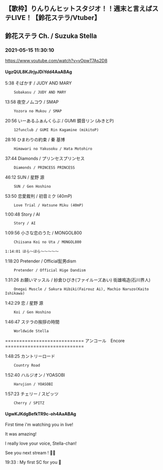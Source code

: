 ## 【歌枠】りんりんヒットスタジオ！！週末と言えばステLIVE！【鈴花ステラ/Vtuber】
## 鈴花ステラ Ch. / Suzuka Stella
### 2021-05-15 11:30:10
https://www.youtube.com/watch?v=vOpwT7As2D8
#### UgzQUL8KJlrjyJDiYdd4AaABAg
5:38	そばかす / JUDY AND MARY

		Sobakasu / JUDY AND MARY



13:58	夜空ノムコウ / SMAP

		Yozora no Mukou / SMAP



20:56	いーあるふぁんくらぶ / GUMI 鏡音リン (みきとP)

		12funclub / GUMI Rin Kagamine (mikitoP)



28:16	ひまわりの約束 / 秦 基博

		Himawari no Yakusoku / Hata Motohiro



37:44	Diamonds / プリンセスプリンセス

		Diamonds / PRINCESS PRINCESS



46:12	SUN / 星野 源

		SUN / Gen Hoshino



53:50	恋愛裁判 / 初音ミク (40mP)

		Love Trial / Hatsune Miku (40mP)



1:00:48	Story / AI

		Story / AI



1:09:56	小さな恋のうた / MONGOL800

		Chiisana Koi no Uta / MONGOL800

	1:14:01	ほら～ほら～～～～～



1:18:20	Pretender / Official髭男dism

		Pretender / Official Hige Dandism



1:31:26	お願いマッスル / 紗倉ひびき(ファイルーズあい) 街雄鳴造(石川界人)

		Onegai Muscle / Sakura Hibiki(Fairouz Ai), Machio Naruzo(Kaito Ishikawa)



1:42:29	恋 / 星野 源

		Koi / Gen Hoshino



1:46:47	ステラの挨拶の時間

		Worldwide Stella



============================ アンコール　Encore ============================



1:48:25	カントリーロード

		Country Road



1:52:40	ハルジオン / YOASOBI

		Harujion / YOASOBI



1:57:23	チェリー / スピッツ

		Cherry / SPITZ

#### UgwKJKdgBefkTR9c-oh4AaABAg
First time i'm watching you in live!

It was amazing! 

I really love your voice, Stella-chan!

See you next stream ! 🔔💛

19:33 : My first SC for you 💛

